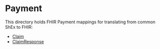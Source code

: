 # Payment 

This directory holds FHIR Payment mappings for translating from common ShEx to FHIR:
* [Claim](https://www.hl7.org/fhir/claim.html)
* [ClaimResponse](https://www.hl7.org/fhir/claimresponse.html)
